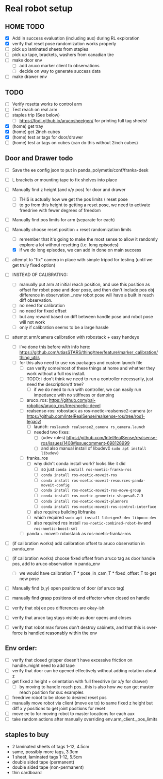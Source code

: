 # Real robot setup

## HOME TODO
- [x] Add in success evaluation (including aux) during RL exploration
- [x] verify that reset pose randomization works properly
- [ ] pick up laminated sheets from staples
- [ ] pick up tape, brackets, washers from canadian tire
- [ ] make door env
  - [ ] add aruco marker client to observations
  - [ ] decide on way to generate success data
- [ ] make drawer env

## TODO
- [ ] Verify rosetta works to control arm
- [ ] Test reach on real arm
- [ ] staples trip (See below)
  - [ ] https://fodi.github.io/arucosheetgen/ for printing full tag sheets!
- [x] (home) get tray
- [x] (home) get 2inch cubes
- [x] (home) test ar tags for door/drawer
- [ ] (home) test ar tags on cubes (can do this without 2inch cubes)

## Door and Drawer todo
- [ ] Save the ee config json to put in panda_polymetis/conf/franka-desk
- [ ] L brackets *or* mounting tape to fix shelves into place
- [ ] Manually find z height (and x/y pos) for door and drawer
  - [ ] THIS is actually how we get the pos limits / reset pose
  - [ ] to go from this height to getting a reset pose, we need to activate freedrive with fewer degrees of freedom
- [ ] Manually find pos limits for arm (separate for each)
- [ ] Manually choose reset position + reset randomization limits
  - [ ] remember that it's going to make the most sense to allow it randomly explore a lot without resetting (i.e. long episodes)
  - [x] if we do long episodes, we can add in done on main success
- [ ] attempt to "fix" camera in place with simple tripod for testing (until we get truly fixed option)
- [ ] INSTEAD OF CALIBRATING:
  - [ ] manually put arm at initial reach position, and use this position as offset for robot pose and door pose, and then don't include pos obj difference in observation...now robot pose will have a built in reach diff observation.
  - [ ] no need for calibration
  - [ ] no need for fixed offset
  - [ ] but any reward based on diff between handle pose and robot pose will not work
  - [ ] only if calibration seems to be a large hassle
- [ ] attempt arm/camera calibration with robostack + easy handeye
  - [ ] i've done this before with info here: https://github.com/utiasSTARS/thing/tree/feature/marker_calibration/thing_utils
  - [ ] for this also need to use ros packages and custom launch file
    - [ ] can verify some/most of these things at home and whether they work without a full ros install.
    - [ ] TODO: i don't think we need to run a controller necessarily, just need the description/tf tree?
      - [ ] if we do need to run with controller, we can easily run impedance with no stiffness or damping
    - [ ] aruco_ros: https://github.com/pal-robotics/aruco_ros/tree/noetic-devel
    - [ ] realsense-ros: robostack as ros-noetic-realsense2-camera (or https://github.com/IntelRealSense/realsense-ros/tree/ros1-legacy)
      - [ ] launch: `roslaunch realsense2_camera rs_camera.launch`
      - [ ] needed two fixes:
        - [ ] (udev rules) https://github.com/IntelRealSense/realsense-ros/issues/1408#issuecomment-698128999
        - [ ] and also manual install of libudev0 `sudo apt install libudev0`
    - [ ] franka_ros
      - [ ] why didn't conda install work? looks like it did
        - [ ] so just `conda install ros-noetic-franka-ros`
        - [ ] `conda install ros-noetic-moveit-ros`
        - [ ] `conda install ros-noetic-moveit-resources-panda-moveit-config`
        - [ ] `conda install ros-noetic-moveit-ros-move-group`
        - [ ] `conda install ros-noetic-geometric-shapes=0.7.3`
        - [ ] `conda install ros-noetic-moveit-planners`
        - [ ] `conda install ros-noetic-moveit-ros-control-interface`
      - [ ] also requires building libfranka
      - [ ] which required `sudo apt install libeigen3-dev libpoco-dev`
      - [ ] also required ros install `ros-noetic-combined-robot-hw` and `ros-noetic-boost-sml`
    - [ ] panda + moveit: robostack as ros-noetic-franka-ros
- [ ] (if calibration works) add calibration offset to aruco observation in panda_env
- [ ] (if calibration works) choose fixed offset from aruco tag as door handle pos, add to aruco observation in panda_env
  - [ ] we would have calibration_T * pose_in_cam_T * fixed_offset_T to get new pose
- [ ] Manually find (x,y) open positions of door (of aruco tag)
- [ ] manually find grasp positions of end effector when closed on handle
- [ ] verify that obj ee pos differences are okay-ish
- [ ] verify that aruco tag stays visible as door opens and closes
- [ ] verify that robot max forces don't destroy cabinets, and that this is over-force is handled reasonably within the env


## Env order:
- [ ] verify that closed gripper doesn't have excessive friction on handle..might need to add tape
- [ ] verify that door can be opened effectively without adding rotation about z
- [ ] get fixed z height + orientation with full freedrive (or x/y for drawer)
  - [ ] by moving to handle reach pos...this is also how we can get master reach position for suc examples
- [ ] freedrive robot to be close to desired reset pos
- [ ] manually move robot via client (move ee to) to same fixed z height but diff x y positions to get joint positions for reset
- [ ] move ee to for moving robot to master locations for each aux
- [ ] take random actions after manually overriding env.arm_client._pos_limits

## staples to buy
- 2 laminated sheets of tags 1-12, 4.5cm
- same, possibly more tags, 3.3cm
- 1 sheet, laminated tags 1-12, 5.5cm
- double sided tape (permanent)
- double sided tape (non-permanent)
- thin cardboard